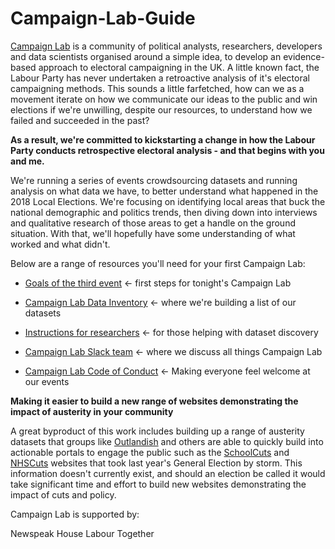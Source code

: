# Campaign-Lab-Guide

[Campaign Lab](https://www.eventbrite.co.uk/e/campaign-lab-ii-modelling-the-2018-local-elections-tickets-47161916562) is a community of political analysts, researchers, developers and data scientists organised around a simple idea, to develop an evidence-based approach to electoral campaigning in the UK. A little known fact, the Labour Party has never undertaken a retroactive analysis of it's electoral campaigning methods. This sounds a little farfetched, how can we as a movement iterate on how we communicate our ideas to the public and win elections if we're unwilling, despite our resources, to understand how we failed and succeeded in the past?

**As a result, we're committed to kickstarting a change in how the Labour Party conducts retrospective electoral analysis - and that begins with you and me.**

We're running a series of events crowdsourcing datasets and running analysis on what data we have, to better understand what happened in the 2018 Local Elections. We're focusing on identifying local areas that buck the national demographic and politics trends, then diving down into interviews and qualitative research of those areas to get a handle on the ground situation. With that, we'll hopefully have some understanding of what worked and what didn't.

Below are a range of resources you'll need for your first Campaign Lab:

* [Goals of the third event](https://docs.google.com/document/d/1_Q2EF6AVHNwy8Q4M2187JvfcSH26yAEQq4sz3VH_3rM/edit?usp=sharing) <- first steps for tonight's Campaign Lab

* [Campaign Lab Data Inventory](https://docs.google.com/spreadsheets/d/1s5zWhdXi0-YBUMkK2Le3cfENBsfc29vOnFhnfn8N6dU/edit#gid=0) <- where we're building a list of our datasets

* [Instructions for researchers](https://docs.google.com/document/d/1dKbcxUPmZZOXBHBghss8z0G1WzBY0IHEb_GnkK0gu9g/edit?usp=sharing) <- for those helping with dataset discovery

* [Campaign Lab Slack team](https://campaignlabhq.slack.com/) <- where we discuss all things Campaign Lab

* [Campaign Lab Code of Conduct](https://github.com/CampaignLab/Campaign-Lab-Guide/blob/master/CL%20Code%20of%20Conduct.md) <- Making everyone feel welcome at our events


**Making it easier to build a new range of websites demonstrating the impact of austerity in your community**

A great byproduct of this work includes building up a range of austerity datasets that groups like [Outlandish](https://outlandish.com/) and others are able to quickly build into actionable portals to engage the public such as the [SchoolCuts](https://schoolcuts.org.uk/#!/) and [NHSCuts](http://nhscuts.org.uk/) websites that took last year's General Election by storm. This information doesn't currently exist, and should an election be called it would take significant time and effort to build new websites demonstrating the impact of cuts and policy.

Campaign Lab is supported by:

Newspeak House 
Labour Together
